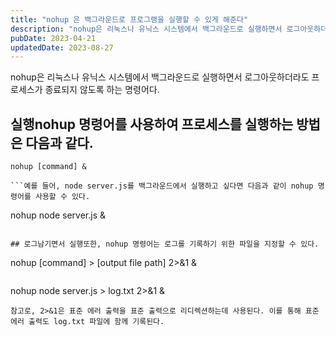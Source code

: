 ```yaml
---
title: "nohup 은 백그라운드로 프로그램을 실행할 수 있게 해준다"
description: "nohup은 리눅스나 유닉스 시스템에서 백그라운드로 실행하면서 로그아웃하더라도 프로세스가 종료되지 않도록 하는 명령어다.   실행  nohup 명령어를 사용하여 프로세스를 실행하는 방법은 다음과 같다.  nohup [command] &   예를 들어, node server.js를 백그라..."
pubDate: 2023-04-21
updatedDate: 2023-08-27
---
```


nohup은 리눅스나 유닉스 시스템에서 백그라운드로 실행하면서 로그아웃하더라도 프로세스가 종료되지 않도록 하는 명령어다.

## 실행nohup 명령어를 사용하여 프로세스를 실행하는 방법은 다음과 같다.

```
nohup [command] &

```예를 들어, node server.js를 백그라운드에서 실행하고 싶다면 다음과 같이 nohup 명령어를 사용할 수 있다.
```
nohup node server.js &

```이렇게 실행하면 server.js 파일이 백그라운드에서 실행되고, 터미널을 종료하더라도 server.js 프로세스는 계속 실행된다.

## 로그남기면서 실행또한, nohup 명령어는 로그를 기록하기 위한 파일을 지정할 수 있다.

```
nohup [command] > [output file path] 2>&1 &

```예를 들어, server.js를 실행하면서 로그를 log.txt 파일에 기록하고 싶다면 다음과 같이 명령어를 입력할 수 있다.
```
nohup node server.js > log.txt 2>&1 &

```이렇게 하면 server.js 파일이 백그라운드에서 실행되면서 로그가 log.txt 파일에 기록된다.
참고로, 2>&1은 표준 에러 출력을 표준 출력으로 리디렉션하는데 사용된다. 이를 통해 표준 에러 출력도 log.txt 파일에 함께 기록된다.